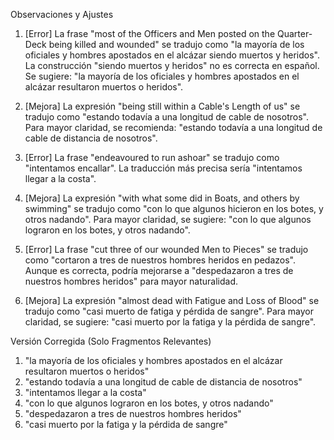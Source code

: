 Observaciones y Ajustes

1. [Error] La frase "most of the Officers and Men posted on the Quarter-Deck being killed and wounded" se tradujo como "la mayoría de los oficiales y hombres apostados en el alcázar siendo muertos y heridos". La construcción "siendo muertos y heridos" no es correcta en español. Se sugiere: "la mayoría de los oficiales y hombres apostados en el alcázar resultaron muertos o heridos".

2. [Mejora] La expresión "being still within a Cable's Length of us" se tradujo como "estando todavía a una longitud de cable de nosotros". Para mayor claridad, se recomienda: "estando todavía a una longitud de cable de distancia de nosotros".

3. [Error] La frase "endeavoured to run ashoar" se tradujo como "intentamos encallar". La traducción más precisa sería "intentamos llegar a la costa".

4. [Mejora] La expresión "with what some did in Boats, and others by swimming" se tradujo como "con lo que algunos hicieron en los botes, y otros nadando". Para mayor claridad, se sugiere: "con lo que algunos lograron en los botes, y otros nadando".

5. [Error] La frase "cut three of our wounded Men to Pieces" se tradujo como "cortaron a tres de nuestros hombres heridos en pedazos". Aunque es correcta, podría mejorarse a "despedazaron a tres de nuestros hombres heridos" para mayor naturalidad.

6. [Mejora] La expresión "almost dead with Fatigue and Loss of Blood" se tradujo como "casi muerto de fatiga y pérdida de sangre". Para mayor claridad, se sugiere: "casi muerto por la fatiga y la pérdida de sangre".

Versión Corregida (Solo Fragmentos Relevantes)

1. "la mayoría de los oficiales y hombres apostados en el alcázar resultaron muertos o heridos"
2. "estando todavía a una longitud de cable de distancia de nosotros"
3. "intentamos llegar a la costa"
4. "con lo que algunos lograron en los botes, y otros nadando"
5. "despedazaron a tres de nuestros hombres heridos"
6. "casi muerto por la fatiga y la pérdida de sangre"